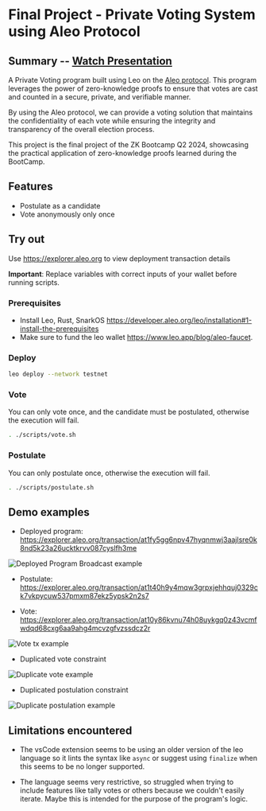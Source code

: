 # Final Project - Private Voting System using Aleo Protocol

## Summary -- [Watch Presentation](https://docs.google.com/presentation/d/1rDT50GAlbnS59Rj9qwzWm9K7hlnM48iCCMkKDpNvwvk/edit?usp=sharing)

A Private Voting program built using Leo on the [Aleo protocol](https://aleo.org). This program leverages the power of zero-knowledge proofs to ensure that votes are cast and counted in a secure, private, and verifiable manner.

By using the Aleo protocol, we can provide a voting solution that maintains the confidentiality of each vote while ensuring the integrity and transparency of the overall election process.

This project is the final project of the ZK Bootcamp Q2 2024, showcasing the practical application of zero-knowledge proofs learned during the BootCamp.



## Features

- Postulate as a candidate
- Vote anonymously only once

## Try out

Use <https://explorer.aleo.org> to view deployment transaction details

**Important**: Replace variables with correct inputs of your wallet before running scripts.

### Prerequisites

- Install Leo, Rust, SnarkOS <https://developer.aleo.org/leo/installation#1-install-the-prerequisites>
- Make sure to fund the leo wallet <https://www.leo.app/blog/aleo-faucet>.


### Deploy

```bash
leo deploy --network testnet
```

### Vote

You can only vote once, and the candidate must be postulated, otherwise the execution will fail.

```bash
. ./scripts/vote.sh
```

### Postulate

You can only postulate once, otherwise the execution will fail.

```bash
. ./scripts/postulate.sh
```

## Demo examples

- Deployed program: <https://explorer.aleo.org/transaction/at1fy5gg6npv47hyqnmwj3aajlsre0k8nd5k23a26ucktkrvv087cyslfh3me>

![Deployed Program Broadcast example](./docs/deployed-example.png)

- Postulate: <https://explorer.aleo.org/transaction/at1t40h9y4mqw3grpxjehhquj0329ck7vkpycuw537pmxm87ekz5ypsk2n2s7>

- Vote: <https://explorer.aleo.org/transaction/at10y86kvnu74h08uykgq0z43vcmfwdqd68cxg6aa9ahg4mcvzgfvzssdcz2r>

![Vote tx example](./docs/vote-tx-example.png)

- Duplicated vote constraint

![Duplicate vote example](./docs/duplicate-vote.png)

- Duplicated postulation constraint

![Duplicate postulation example](./docs/duplicate-postulate.png)

## Limitations encountered

- The vsCode extension seems to be using an older version of the leo language so it lints the syntax like `async` or suggest using `finalize` when this seems to be no longer supported.

- The language seems very restrictive, so struggled when trying to include features like tally votes or others because we couldn't easily iterate. Maybe this is intended for the purpose of the program's logic.
